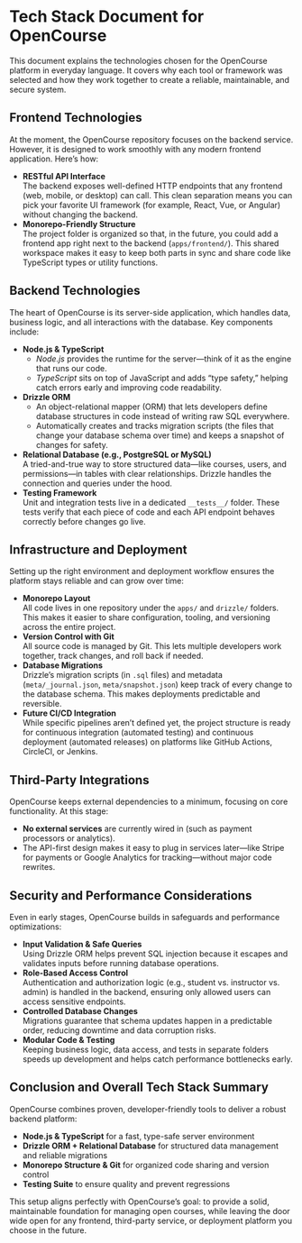 # Tech Stack Document for OpenCourse

This document explains the technologies chosen for the OpenCourse platform in everyday language. It covers why each tool or framework was selected and how they work together to create a reliable, maintainable, and secure system.

## Frontend Technologies

At the moment, the OpenCourse repository focuses on the backend service. However, it is designed to work smoothly with any modern frontend application. Here’s how:

-  **RESTful API Interface**  
   The backend exposes well-defined HTTP endpoints that any frontend (web, mobile, or desktop) can call. This clean separation means you can pick your favorite UI framework (for example, React, Vue, or Angular) without changing the backend.
-  **Monorepo-Friendly Structure**  
   The project folder is organized so that, in the future, you could add a frontend app right next to the backend (`apps/frontend/`). This shared workspace makes it easy to keep both parts in sync and share code like TypeScript types or utility functions.

## Backend Technologies

The heart of OpenCourse is its server-side application, which handles data, business logic, and all interactions with the database. Key components include:

-  **Node.js & TypeScript**  
   -  *Node.js* provides the runtime for the server—think of it as the engine that runs our code.  
   -  *TypeScript* sits on top of JavaScript and adds “type safety,” helping catch errors early and improving code readability.
-  **Drizzle ORM**  
   -  An object-relational mapper (ORM) that lets developers define database structures in code instead of writing raw SQL everywhere.  
   -  Automatically creates and tracks migration scripts (the files that change your database schema over time) and keeps a snapshot of changes for safety.
-  **Relational Database (e.g., PostgreSQL or MySQL)**  
   A tried-and-true way to store structured data—like courses, users, and permissions—in tables with clear relationships. Drizzle handles the connection and queries under the hood.
-  **Testing Framework**  
   Unit and integration tests live in a dedicated `__tests__/` folder. These tests verify that each piece of code and each API endpoint behaves correctly before changes go live.

## Infrastructure and Deployment

Setting up the right environment and deployment workflow ensures the platform stays reliable and can grow over time:

-  **Monorepo Layout**  
   All code lives in one repository under the `apps/` and `drizzle/` folders. This makes it easier to share configuration, tooling, and versioning across the entire project.
-  **Version Control with Git**  
   All source code is managed by Git. This lets multiple developers work together, track changes, and roll back if needed.
-  **Database Migrations**  
   Drizzle’s migration scripts (in `.sql` files) and metadata (`meta/_journal.json`, `meta/snapshot.json`) keep track of every change to the database schema. This makes deployments predictable and reversible.
-  **Future CI/CD Integration**  
   While specific pipelines aren’t defined yet, the project structure is ready for continuous integration (automated testing) and continuous deployment (automated releases) on platforms like GitHub Actions, CircleCI, or Jenkins.

## Third-Party Integrations

OpenCourse keeps external dependencies to a minimum, focusing on core functionality. At this stage:

-  **No external services** are currently wired in (such as payment processors or analytics).  
-  The API-first design makes it easy to plug in services later—like Stripe for payments or Google Analytics for tracking—without major code rewrites.

## Security and Performance Considerations

Even in early stages, OpenCourse builds in safeguards and performance optimizations:

-  **Input Validation & Safe Queries**  
   Using Drizzle ORM helps prevent SQL injection because it escapes and validates inputs before running database operations.  
-  **Role-Based Access Control**  
   Authentication and authorization logic (e.g., student vs. instructor vs. admin) is handled in the backend, ensuring only allowed users can access sensitive endpoints.  
-  **Controlled Database Changes**  
   Migrations guarantee that schema updates happen in a predictable order, reducing downtime and data corruption risks.  
-  **Modular Code & Testing**  
   Keeping business logic, data access, and tests in separate folders speeds up development and helps catch performance bottlenecks early.

## Conclusion and Overall Tech Stack Summary

OpenCourse combines proven, developer-friendly tools to deliver a robust backend platform:

-  **Node.js & TypeScript** for a fast, type-safe server environment  
-  **Drizzle ORM + Relational Database** for structured data management and reliable migrations  
-  **Monorepo Structure & Git** for organized code sharing and version control  
-  **Testing Suite** to ensure quality and prevent regressions

This setup aligns perfectly with OpenCourse’s goal: to provide a solid, maintainable foundation for managing open courses, while leaving the door wide open for any frontend, third-party service, or deployment platform you choose in the future.